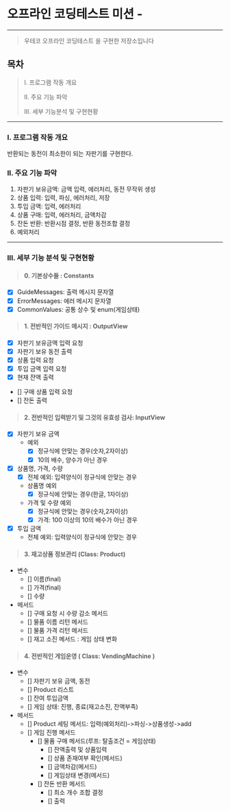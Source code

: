 # 오프라인 코딩테스트 미션 -

---

> 우테코 오프라인 코딩테스트 을 구현한 저장소입니다

## 목차

> I. 프로그램 작동 개요
>
> II. 주요 기능 파악
>
> III. 세부 기능분석 및 구현현황

___

### I. 프로그램 작동 개요
반환되는 동전이 최소한이 되는 자판기를 구현한다.
### II. 주요 기능 파악

1. 자판기 보유금액: 금액 입력, 에러처리, 동전 무작위 생성
2. 상품 입력: 입력, 파싱, 에러처리, 저장
3. 투입 금액: 입력, 에러처리
4. 상품 구매: 입력, 에러처리, 금액차감
5. 잔돈 반환: 반환시점 결정, 반환 동전조합 결정
6. 예외처리

---

### III. 세부 기능 분석 및 구현현황
>#### 0. 기본상수들 : Constants

- [X] GuideMessages: 출력 메시지 문자열
- [X] ErrorMessages: 에러 메시지 문자열
- [X] CommonValues: 공통 상수 및 enum(게임상태)

>#### 1. 전반적인 가이드 메시지 : OutputView

- [x] 자판기 보유금액 입력 요청
- [x] 자판기 보유 동전 출력
- [x] 상품 입력 요청
- [x] 투입 금액 입력 요청
- [x] 현재 잔액 출력
- [] 구매 상품 입력 요청
- [] 잔돈 출력

>#### 2. 전반적인 입력받기 및 그것의 유효성 검사: InputView
- [x] 자판기 보유 금액
    - 예외
        - [x] 정규식에 안맞는 경우(숫자,2자이상)
        - [x] 10의 배수, 양수가 아닌 경우
- [x] 상품명, 가격, 수량
    - [X] 전체 예외: 입력양식이 정규식에 안맞는 경우
    - 상품명 예외
      - [x] 정규식에 안맞는 경우(한글, 1자이상)
    - 가격 및 수량 예외
        - [x] 정규식에 안맞는 경우(숫자,2자이상)
        - [x] 가격: 100 이상의 10의 배수가 아닌 경우
- [x] 투입 금액
  - 전체 예외: 입력양식이 정규식에 안맞는 경우

>#### 3. 재고상품 정보관리 (Class: Product)

- 변수
    - [] 이름(final)
    - [] 가격(final)
    - [] 수량
- 메서드
    - [] 구매 요청 시 수량 감소 메서드
    - [] 물품 이름 리턴 메서드
    - [] 물품 가격 리턴 메서드
    - [] 재고 소진 메서드 : 게임 상태 변화

>#### 4. 전반적인 게임운영 ( Class: VendingMachine )
- 변수
    - [] 자판기 보유 금액, 동전
    - [] Product 리스트
    - [] 잔여 투입금액
    - [] 게임 상태: 진행, 종료(재고소진, 잔액부족)
- 메서드
    - [] Product 세팅 메서드: 입력(예외처리)->파싱->상품생성->add
    - [] 게임 진행 메서드
      - [] 물품 구매 메서드(루프: 탈출조건 = 게임상태)
        - [] 잔액출력 및 상품입력
        - [] 상품 존재여부 확인(메서드)
        - [] 금액차감(메서드)
        - [] 게임상태 변경(메서드)
      - [] 잔돈 반환 메서드
        - [] 최소 개수 조합 결정
        - [] 출력
